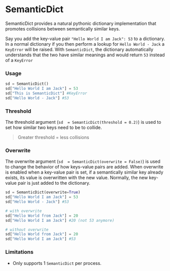 # SemanticDict
SemanticDict provides a natural pythonic dictionary implementation that promotes collisions between semantically similar keys.

Say you add the key-value pair `"Hello World I am Jack": 53` to a dictionary. In a normal dictionary if you then perform a lookup for `Hello World - Jack` a `KeyError` will be raised. With `SemanticDict`, the dictionary automatically understands that the two have similar meanings and would return `53` instead of a `KeyError`

### Usage
```python
sd = SemanticDict()
sd["Hello World I am Jack"] = 53
sd["This is SemanticDict"] #KeyError
sd["Hello World - Jack"] #53
```

### Threshold
The threshold argument (`sd  = SemanticDict(threshold = 0.2)`) is used to set how similar two keys need to be to collide.
> Greater threshold = less collisions

### Overwrite
The overwrite argument (`sd  = SemanticDict(overwrite = False)`) is used to change the behavior of how keys-value pairs are added. When overwrite is enabled when a key-value pair is set, if a semantically similar key already exists, its value is overwritten with the new value. Normally, the new key-value pair is just added to the dictionary. 
```python
sd = SemanticDict(overwrite=True)
sd["Hello World I am Jack"] = 53
sd["Hello World - Jack"] #53

# with overwrite 
sd["Hello World from Jack"] = 20
sd["Hello World I am Jack"] #20 (not 53 anymore)

# without overwrite
sd["Hello World from Jack"] = 20
sd["Hello World I am Jack"] #53
```

### Limitations
- Only supports 1 `SemanticDict` per process. 
